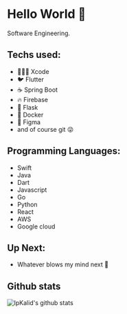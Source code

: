 

<!--

Here are some ideas to get you started:

- 🔭 I’m currently working on ...
- 🌱 I’m currently learning ...
- 👯 I’m looking to collaborate on ...
- 🤔 I’m looking for help with ...
- 💬 Ask me about ...
- 📫 How to reach me: ...
- 😄 Pronouns: ...
- ⚡ Fun fact: ...
-->


# Hello World  👋
Software Engineering.
<!-- - 🔭 I’m currently working on ...
- 🌱 I’m currently learning ...
- 👯 I’m looking to collaborate on ...
- 🤔 I’m looking for help with ...
- 💬 Ask me about ...
- 📫 How to reach me: ...
- 😄 Pronouns: ...
- ⚡ Fun fact: ...
 -->
## Techs used:

- 🧑🏻‍💻 Xcode 
- 🐦 Flutter 
- ☕️ Spring Boot
- 🔥 Firebase 
- 🐍 Flask
- 🐳 Docker 
- 🎨 Figma 
- and of course git 😜

## Programming Languages: 
- Swift
- Java
- Dart
- Javascript 
- Go
- Python
- React
- AWS
- Google cloud

## Up Next:
- Whatever blows my mind next 🤯
  
## Github stats

 ![IpKalid's github stats](https://github-readme-stats.vercel.app/api?username=hoangkm2801&count_private=true&theme=tokyonight&show_icons=true)
 <!--
![IpKalid's most used languages](https://github-readme-stats.vercel.app/api/top-langs/?username=hoangkm2801&langs_count=8&theme=tokyonight)
